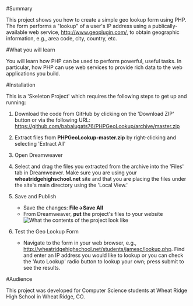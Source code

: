 #Summary

This project shows you how to create a simple geo lookup form using PHP.  The form performs a "lookup" of a user's IP address using a publically-available web service, http://www.geoplugin.com/, to obtain geographic information, e.g., area code, city, country, etc.   

#What you will learn

You will learn how PHP can be used to perform powerful, useful tasks.  In particular, how PHP can use web services to provide rich data to the web applications you build.

#Installation

This is a 'Skeleton Project' which requires the following steps to get up and running:

1. Download the code from GitHub by clicking on the 'Download ZIP' button or via the following URL: https://github.com/babalugats76/PHPGeoLookup/archive/master.zip

2. Extract files from **PHPGeoLookup-master.zip** by right-clicking and selecting 'Extract All'

3. Open Dreamweaver

4. Select and drag the files you extracted from the archive into the 'Files' tab in Dreamweaver.  Make sure you are using your **wheatridgehighschool.net** site and that you are placing the files under the site's main directory using the 'Local View.'

5. Save and Publish
    * Save the changes: **File->Save All**
    * From Dreamweaver, **put** the project's files to your website
![What the contents of the project look like](http://static.colestock.com/images/php-geo-lookup-form-492x222.jpg "What the contents of the project look like in Dreamweaver")

6. Test the Geo Lookup Form
    * Navigate to the form in your web browser, e.g., http://wheatridgehighschool.net/students/jamesc/lookup.php.  Find and enter an IP address you would like to lookup or you can check the 'Auto Lookup' radio button to lookup your own; press submit to see the results.

#Audience

This project was developed for Computer Science students at Wheat Ridge High School in Wheat Ridge, CO.


